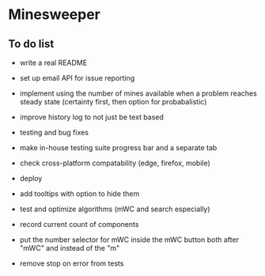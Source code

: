 # Minesweeper

## To do list
* write a real README
* set up email API for issue reporting
* implement using the number of mines available when a problem reaches steady state (certainty first, then option for probabalistic)
* improve history log to not just be text based
* testing and bug fixes
* make in-house testing suite progress bar and a separate tab
* check cross-platform compatability (edge, firefox, mobile)
* deploy
* add tooltips with option to hide them
* test and optimize algorithms (mWC and search especially)

* record current count of components
* put the number selector for mWC inside the mWC button both after "mWC" and instead of the "m"
* remove stop on error from tests